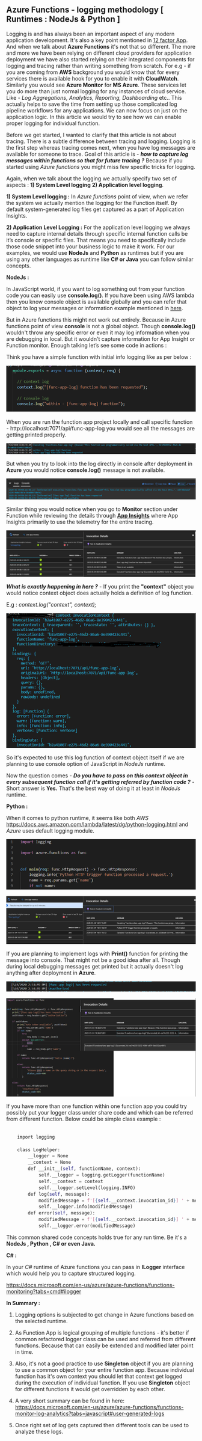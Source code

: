 ## Azure Functions - logging methodology [ Runtimes : NodeJs & Python ]


Logging is and has always been an important aspect of any modern application development. It's also a key point mentioned in [12 factor App](https://12factor.net/logs). And when we talk about **Azure Functions** it's not that so different. The more and more we have been relying on different cloud providers for application deployment we have also started relying on their integrated components for logging and tracing rather than writing something from scratch. For e.g - if you are coming from **AWS** background you would know that for every services there is available hook for you to enable it with **CloudWatch**. Similarly you would see **Azure Monitor** for **MS Azure**. These services let you do more than just normal logging for any instances of cloud service. Like - *Log Aggregations, Analytics, Reporting, Dashboarding* etc.. This actually helps to save the time from setting up those complicated log pipeline workflows for any applications. We can now focus on just on the application logic. In this article we would try to see how we can enable proper logging for individual function. 

Before we get started, I wanted to clarify that this article is not about tracing. There is a subtle difference between tracing and logging. Logging is the first step whereas tracing comes next, when you have log messages are available for someone to trace. Goal of this article is  - ***how to capture log messages within functions so that for future tracing ?*** Because if you started using *Azure functions* you might miss few specific tricks for logging. 

Again, when we talk about the logging we actually specify two set of aspects : **1) System Level logging** **2) Application level logging**.

**1) System Level logging :**  In *Azure functions* point of view, when we refer the system we actually mention the logging for the Function itself. By default system-generated log files get captured as a part of Application Insights.
	
**2) Application Level Logging :** For the application level logging we always need to capture internal details through specific internal function calls be it’s console or specific files. That means you need to specifically include those code snippet into your business logic to make it work. For our examples, we would use **NodeJs** and **Python** as runtimes but if you are using any other languages as runtime like **C# or Java** you can follow similar concepts.


**NodeJs :**

In JavaScript world, if you want to log something out from your function code you can easily use **console.log()**. If you have been using AWS lambda then you know console object is available globally and you can refer that object to log your messages or information example mentioned in [here](https://docs.aws.amazon.com/lambda/latest/dg/nodejs-logging.html).  

But in Azure functions this might not work out entirely. Because in Azure functions point of view **console** is not a global object. Though **console.log()** wouldn't throw any specific error or even it may log information when you are debugging in local. But it wouldn't capture information for App Insight or Function monitor.  Enough talking let’s see some code in actions :

Think you have a simple function with initial info logging like as per below :

![context-logging](./images/az-func-log-1.png)

When you are run the function app project locally and call specific function - http://localhost:7071/api/func-app-log you would see all the messages are getting printed properly. 

![logging-msg](./images/az-func-log-2.png)

But when you try to look into the log directly in console after deployment in **Azure** you would notice **console.log()** message is not available. 

![logging-msg](./images/az-func-log-3.png)

Similar thing you would notice when you go to **Monitor** section under Function while reviewing the details through [**App Insights**](https://docs.microsoft.com/en-us/azure/azure-monitor/app/app-insights-overview) where App Insights primarily to use the telemetry for the entire tracing.

![appinsight-logging](./images/az-func-log-4.png)

***What is exactly happening in here ?***  - If you print the **"context"** object you would notice context object does actually holds a definition of log function. 

E.g : *context.log("context", context);*

![context-obj](./images/az-func-log-5.png)


So it's expected to use this log function of context object itself if we are planning to use console option of JavaScript in *NodeJs* runtime. 

Now the question comes - ***Do you have to pass on this context object in every subsequent function call if it's getting referred by function code ?*** - Short answer is **Yes.** That's the best way of doing it at least in *NodeJs* runtime.

**Python :**

When it comes to python runtime, it seems like both *AWS* https://docs.aws.amazon.com/lambda/latest/dg/python-logging.html and *Azure* uses default logging module. 
	

![python-logging](./images/az-func-log-6.png)



![python-logging](./images/az-func-log-7.png)

If you are planning to implement logs with **Print()** function for printing the message into console. That might not be a good idea after all. Though during local debugging messages get printed but it actually doesn't log anything after deployment in **Azure**.


![python-logging](./images/az-func-log-8.png)


![python-logging](./images/az-func-log-9.png)


If you have more than one function within one function app you could try possibly put your logger class under share code and which can be referred from different function.  Below could be simple class example :

```python

    import logging
	
	class LogHelper:
	    __logger = None
	    __context = None
	    def __init__(self, functionName, context):
	        self.__logger = logging.getLogger(functionName)
	        self.__context = context
	        self.__logger.setLevel(logging.INFO)
	    def log(self, message):        
	        modifiedMessage = f'[{self.__context.invocation_id}] ' + message
	        self.__logger.info(modifiedMessage)
	    def error(self, message):
	        modifiedMessage = f'[{self.__context.invocation_id}] ' + message
	        self.__logger.error(modifiedMessage)


```

This common shared code concepts holds true for any run time. Be it's a **NodeJs , Python , C# or even Java.**

**C# :** 

In your *C#* runtime of Azure functions you can pass in **ILogger** interface which would help you to capture structured logging. 

https://docs.microsoft.com/en-us/azure/azure-functions/functions-monitoring?tabs=cmd#ilogger



**In Summary :**

1) Logging options is subjected to get change in Azure functions based on the selected runtime.

2) As Function App is logical grouping of multiple functions - it's better if common refactored logger class can be used and referred from different functions. Because that can easily be extended and modified later point in time.

3) Also, it's not a good practice to use **Singleton** object if you are planning to use a common object for your entire function app. Because individual function has it's own context you should let that context get logged during the execution of individual function. If you use **Singleton** object for different functions it would get overridden by each other.

4) A very short summary can be found in here: https://docs.microsoft.com/en-us/azure/azure-functions/functions-monitor-log-analytics?tabs=javascript#user-generated-logs

5) Once right set of log gets captured then different tools can be used to analyze these logs. 
